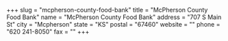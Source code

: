 +++
slug = "mcpherson-county-food-bank"
title = "McPherson County Food Bank"
name = "McPherson County Food Bank"
address = "707 S Main St"
city = "Mcpherson"
state = "KS"
postal = "67460"
website = ""
phone = "620 241-8050"
fax = ""
+++

